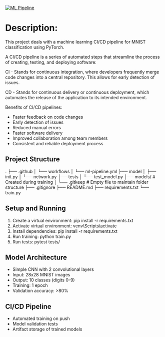 [![ML Pipeline](https://github.com/ChaitraSaiK/SOAI_Session5_CICD_pipeline/actions/workflows/ml-pipeline.yml/badge.svg)](https://github.com/ChaitraSaiK/SOAI_Session5_CICD_pipeline/actions/workflows/ml-pipeline.yml)

# Description:

This project deals with a machine learning CI/CD pipeline for MNIST classification using PyTorch.

A CI/CD pipeline is a series of automated steps that streamline the process of creating, testing, and deploying software:

CI - Stands for continuous integration, where developers frequently merge code changes into a central repository. This allows for early detection of issues.

CD - Stands for continuous delivery or continuous deployment, which automates the release of the application to its intended environment.

Benefits of CI/CD pipelines:
- Faster feedback on code changes
- Early detection of issues
- Reduced manual errors
- Faster software delivery
- Improved collaboration among team members
- Consistent and reliable deployment process

## Project Structure

.
├── .github
│ └── workflows
│ └── ml-pipeline.yml
├── model
│ ├── init.py
│ └── network.py
├── tests
│ └── test_model.py
├── models/ # Created during training
│ └── .gitkeep # Empty file to maintain folder structure
├── .gitignore
├── README.md
├── requirements.txt
└── train.py

## Setup and Running

1. Create a virtual environment: pip install -r requirements.txt 
2. Activate virtual environment: venv\Scripts\activate
3. Install dependencies: pip install -r requirements.txt
4. Run training: python train.py
5. Run tests: pytest tests/

## Model Architecture
- Simple CNN with 2 convolutional layers
- Input: 28x28 MNIST images
- Output: 10 classes (digits 0-9)
- Training: 1 epoch
- Validation accuracy: >80%

## CI/CD Pipeline
- Automated training on push
- Model validation tests
- Artifact storage of trained models


